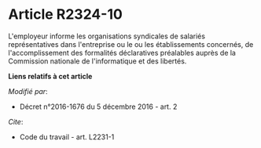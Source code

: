 # Article R2324-10

L'employeur informe les organisations syndicales de salariés représentatives dans l'entreprise ou le ou les établissements
concernés, de l'accomplissement des formalités déclaratives préalables auprès de la Commission nationale de l'informatique et
des libertés.

**Liens relatifs à cet article**

_Modifié par_:

  - Décret n°2016-1676 du 5 décembre 2016 - art. 2

_Cite_:

  - Code du travail - art. L2231-1
